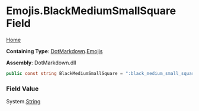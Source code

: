 # Emojis\.BlackMediumSmallSquare Field

[Home](../../../README.md)

**Containing Type**: [DotMarkdown](../../README.md)\.[Emojis](../README.md)

**Assembly**: DotMarkdown\.dll

```csharp
public const string BlackMediumSmallSquare = ":black_medium_small_square:"
```

### Field Value

System\.[String](https://docs.microsoft.com/en-us/dotnet/api/system.string)